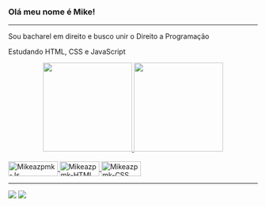 ### Olá meu nome é Mike!

<hr>

Sou bacharel em direito e busco unir o Direito a Programação

Estudando HTML, CSS e JavaScript

<div align="center">
  <a href="https://github.com/Mikeazpmk">
  <img height="180em" src="https://github-readme-stats.vercel.app/api?username=Mikeazpmk&show_icons=true&theme=dark&include_all_commits=true&count_private=true"/>
    <img height="180em" src="https://github-readme-stats.vercel.app/api/top-langs/?username=Mikeazpmk&layout=compact&langs_count=7&theme=dark"/>
</div>
  <div style="display: inline_block"><br>
  <img align="center" alt="Mikeazpmk-Js" height="30" width="100" src="https://img.shields.io/badge/JavaScript-F7DF1E?style=for-the-badge&logo=javascript&logoColor=black">
  <img align="center" alt="Mikeazpmk-HTML" height="30" width="80" src="https://img.shields.io/badge/HTML5-E34F26?style=for-the-badge&logo=html5&logoColor=white">
  <img align="center" alt="Mikeazpmk-CSS" height="30" width="80" src="https://img.shields.io/badge/CSS3-1572B6?style=for-the-badge&logo=css3&logoColor=white">
</div>
    
<hr>

<div>
    <a href="https://instagram.com/mikeazpmk" target="_blank"><img src="https://img.shields.io/badge/Instagram-E4405F?style=for-the-badge&logo=instagram&logoColor=white" target="_blank"></a>
    <a href="mailto:mikeazpmk@hotmail.com" target="_blank"><img src="https://img.shields.io/badge/Microsoft_Outlook-0078D4?style=for-the-badge&logo=microsoft-outlook&logoColor=white" target="_blank"></a>
    
</div>
